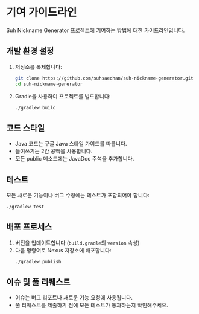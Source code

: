 # 기여 가이드라인

Suh Nickname Generator 프로젝트에 기여하는 방법에 대한 가이드라인입니다.

## 개발 환경 설정

1. 저장소를 복제합니다:
   ```bash
   git clone https://github.com/suhsaechan/suh-nickname-generator.git
   cd suh-nickname-generator
   ```

2. Gradle을 사용하여 프로젝트를 빌드합니다:
   ```bash
   ./gradlew build
   ```

## 코드 스타일

- Java 코드는 구글 Java 스타일 가이드를 따릅니다.
- 들여쓰기는 2칸 공백을 사용합니다.
- 모든 public 메소드에는 JavaDoc 주석을 추가합니다.

## 테스트

모든 새로운 기능이나 버그 수정에는 테스트가 포함되어야 합니다:

```bash
./gradlew test
```

## 배포 프로세스

1. 버전을 업데이트합니다 (`build.gradle`의 `version` 속성)
2. 다음 명령어로 Nexus 저장소에 배포합니다:
   ```bash
   ./gradlew publish
   ```

## 이슈 및 풀 리퀘스트

- 이슈는 버그 리포트나 새로운 기능 요청에 사용됩니다.
- 풀 리퀘스트를 제출하기 전에 모든 테스트가 통과하는지 확인해주세요.
